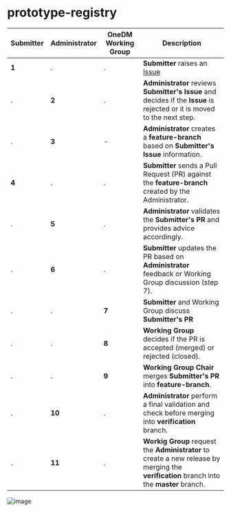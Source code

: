# prototype-registry

Submitter  |    Administrator   | OneDM Working Group  |    Description
-----------|--------------------|----------------------|---------------------
  **1**    | .                  |  .                   |  **Submitter** raises an [Issue](https://github.com/one-data-model/prototype-registry/issues)
   .       | **2**              |  .                   |  **Administrator** reviews **Submitter's Issue** and decides if the **Issue** is rejected or it is moved to the next step.
   .       | **3**              |  -                   |  **Administrator** creates a **feature-branch** based on **Submitter's Issue** information.
  **4**    | .                  | .                    |  **Submitter** sends a Pull Request (PR) against the **feature-branch** created by the Administrator.
  .        | **5**              | .                    |  **Administrator** validates the **Submitter's PR** and provides advice accordingly.
  .        | **6**              | .                    |  **Submitter**  updates the PR based on **Administrator** feedback or Working Group discussion (step 7).
  .        | .                  | **7**                |  **Submitter** and Working Group discuss **Submitter's PR**
  .        | .                  | **8**                |  **Working Group** decides if the PR is accepted (merged) or rejected (closed).
  .        | .                  | **9**                |  **Working Group Chair** merges **Submitter's PR** into **feature-branch**.
  .        | **10**             | .                    |  **Administrator** perform a final validation and check before merging into **verification** branch.
  .        | **11**             | .                    |  **Workig Group** request the **Administrator** to create a new release by merging the **verification** branch into the **master** branch.

  
  
![image](https://user-images.githubusercontent.com/3258579/67356812-69f0f300-f553-11e9-8056-5eb410a9215c.png)
